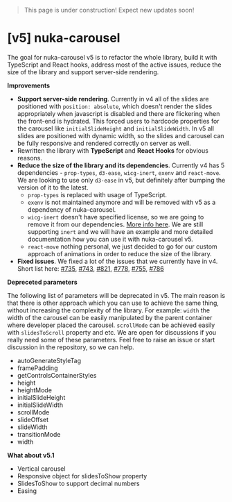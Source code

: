 
> This page is under construction! Expect new updates soon!

# [v5] nuka-carousel

The goal for nuka-carousel v5 is to refactor the whole library, build it with TypeScript and React hooks, address most of the active issues, reduce the size of the library and support server-side rendering.


**Improvements**

- **Support server-side rendering**. Currently in v4 all of the slides are positioned with `position: absolute`, which doesn't render the slides appropriately when javascript is disabled and there are flickering when the front-end is hydrated. This forced users to hardcode properties for the carousel like `initialSlideHeight` and `initialSlideWidth`. In v5 all slides are positioned with dynamic width, so the slides and carousel can be fully responsive and rendered correctly on server as well.
- Rewritten the library with **TypeScript** and **React Hooks** for obvious reasons.
- **Reduce the size of the library and its dependencies**. Currently v4 has 5 dependencies - `prop-types`, `d3-ease`, `wicg-inert`, `exenv` and `react-move`. We are looking to use only `d3-ease` in v5, but definitely after bumping the version of it to the latest. 
  - `prop-types` is replaced with usage of TypeScript.
  - `exenv` is not maintained anymore and will be removed with v5 as a dependency of nuka-carousel.
  - `wicg-inert` doesn't have specified license, so we are going to remove it from our dependencies. [More info here](https://github.com/WICG/inert/issues/168). We are still supporting `inert` and we will have an example and more detailed documentation how you can use it with nuka-carousel v5.
  - `react-move` nothing personal, we just decided to go for our custom approach of animations in order to reduce the size of the library.
- **Fixed issues**. We fixed a lot of the issues that we currently have in v4. Short list here: [#735](https://github.com/FormidableLabs/nuka-carousel/issues/735), [#743](https://github.com/FormidableLabs/nuka-carousel/issues/743), [#821](https://github.com/FormidableLabs/nuka-carousel/issues/821), [#778](https://github.com/FormidableLabs/nuka-carousel/issues/778), [#755](https://github.com/FormidableLabs/nuka-carousel/issues/755), [#786](https://github.com/FormidableLabs/nuka-carousel/issues/786)


**Depreceted parameters**

The following list of parameters will be deprecated in v5. The main reason is that there is other approach which you can use to achieve the same thing, without increasing the complexity of the library. For example: `width` the width of the carousel can be easily manipulated by the parent container where developer placed the carousel. `scrollMode` can be achieved easily with `slidesToScroll` property and etc. We are open for discussions if you really need some of these parameters. Feel free to raise an issue or start discussion in the repository, so we can help.

- autoGenerateStyleTag
- framePadding
- getControlsContainerStyles
- height
- heightMode
- initialSlideHeight
- initialSlideWidth
- scrollMode
- slideOffset
- slideWidth
- transitionMode
- width

**What about v5.1**

- Vertical carousel
- Responsive object for slidesToShow property
- SlidesToShow to support decimal numbers
- Easing


